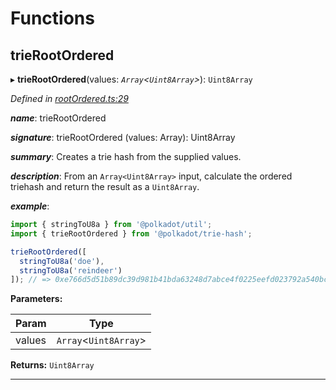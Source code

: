 

# Functions

<a id="trierootordered"></a>

##  trieRootOrdered

▸ **trieRootOrdered**(values: *`Array`<`Uint8Array`>*): `Uint8Array`

*Defined in [rootOrdered.ts:29](https://github.com/polkadot-js/common/blob/8f6b01a/packages/trie-hash/src/rootOrdered.ts#L29)*

*__name__*: trieRootOrdered

*__signature__*: trieRootOrdered (values: Array): Uint8Array

*__summary__*: Creates a trie hash from the supplied values.

*__description__*: From an `Array<Uint8Array>` input, calculate the ordered triehash and return the result as a `Uint8Array`.

*__example__*:   

```javascript
import { stringToU8a } from '@polkadot/util';
import { trieRootOrdered } from '@polkadot/trie-hash';

trieRootOrdered([
  stringToU8a('doe'),
  stringToU8a('reindeer')
]); // => 0xe766d5d51b89dc39d981b41bda63248d7abce4f0225eefd023792a540bcffee3
```

**Parameters:**

| Param | Type |
| ------ | ------ |
| values | `Array`<`Uint8Array`> |

**Returns:** `Uint8Array`

___

